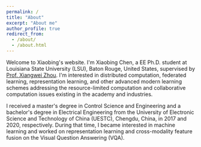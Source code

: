 ```yaml
---
permalink: /
title: "About"
excerpt: "About me"
author_profile: true
redirect_from: 
  - /about/
  - /about.html
---
```


Welcome to Xiaobing's website. I'm Xiaobing Chen, a EE Ph.D. student at Louisiana State University (LSU), Baton Rouge, United States, supervised by [Prof. Xiangwei Zhou](https://www.ece.lsu.edu/xwzhou/). I'm interested in distributed computation, federated learning, representation learning, and other advanced modern learning schemes addressing the resource-limited computation and collaborative computation issues existing in the academy and industries. 

I received a master's degree in Control Science and Engineering and a bachelor's degree in Electrical Engineering from the University of Electronic Science and Technology of China (UESTC), Chengdu, China, in 2017 and 2020, respectively. During that time, I became interested in machine learning and worked on representation learning and cross-modality feature fusion on the Visual Question Answering (VQA).


